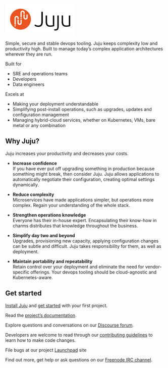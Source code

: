 [![Juju logo](doc/juju-logo.png?raw=true)](https://jujucharms.com/)

Simple, secure and stable devops tooling. 
Juju keeps complexity low and productivity high. 
Built to manage today’s complex application architectures wherever they are run.
 
Built for
- SRE and operations teams
- Developers
- Data engineers

Excels at
- Making your deployment understandable 
- Simplifying post-install operations, such as upgrades, updates and configuration management
- Managing hybrid-cloud services, whether on Kubernetes, VMs, bare metal or any combination

## Why Juju?

Juju increases your productivity and decreases your costs.

- **Increase confidence**  
 If you have ever put off upgrading something in production because something might break, then consider Juju.
 Juju allows applications to automatically negotiate their configuration, creating optimal settings dynamically.


- **Reduce complexity**  
 Microservices have made applications simpler, but operations more complex.
 Regain your understanding of the whole stack.


- **Strengthen operations knowledge**  
 Everyone has their in-house expert.
 Encapsulating their know-how in charms distributes that knowledge throughout the business.


- **Simplify day two and beyond**  
 Upgrades, provisioning new capacity, applying configuration changes can be subtle and difficult.
 Juju takes responsibility for them, as well as deployment.


 - **Maintain portability and repeatability**  
 Retain control over your deployment and eliminate the need for vendor-specific offerings.
 Your devops tooling should be cloud-agnostic and Kubernetes-aware.


## Get started

[Install Juju][] and [get started][] with your first project.

Read the [project’s documentation](https://jaas.ai/docs).

Explore questions and conversations on our [Discourse forum](https://discourse.jujucharms.com/).

Developers are welcome to read through our [contributing guidelines](CONTRIBUTING.md) to learn how to make code changes.

File bugs at our project [Launchpad](https://bugs.launchpad.net/juju/+filebug) site

Find out more, get help or ask questions on our [Freenode IRC channel](https://webchat.freenode.net/#juju).

  [Install Juju]: https://jaas.ai/docs/install
  [get started]: https://jaas.ai/docs/getting-started
